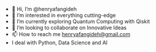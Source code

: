 - 👋 Hi, I’m @henryafangideh
- 👀 I’m interested in everything cutting-edge
- 🌱 I’m currently exploring Quantum Computing with Qiskit
- 💞️ I’m looking to collaborate on Innovative Ideas
- 📫 How to reach me henryafangideh@gmail.com
- I deal with Python, Data Science and AI
<!---
henryafangideh/henryafangideh is a ✨ special ✨ repository because its `README.md` (this file) appears on your GitHub profile.
You can click the Preview link to take a look at your changes.
--->
